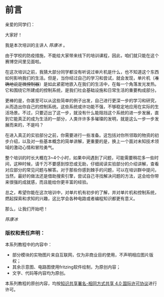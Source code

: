 # 前言

亲爱的同学们：

大家好！

我是本次培训的主讲人 _陈康冰_ 。

由于学校的防疫措施，不能给大家带来线下的培训课程，因此，咱们就只能在这个赛博空间里见面啦。

在这次培训之前，我猜大部分同学都没有听说过单片机是什么，也不知道这个东西如何影响我们的生活。但是，当你经过自己的学习和尝试，就会发现，单片机（~~准确地说是微控制器~~）是如此紧密地嵌入在我们的生活中，在每一个角落发光发热。它和围绕它所建成的控制系统，是我们社会基础设施和日常生活的重要构成部分。

更棒的是，你甚至可以从这些简单的例子出发，自己进行更深一步的学习和研究，从而造出你自己的控制系统。这些系统或许功能不强，不够稳定地应用在实际的生活场景。不过，只要迈出了这一步，就没有什么能阻挡这个系统的进一步发展，直到它能真正的成为生活的一部分，人类许许多多璀璨的发明，就是这么一步一步发展而来的，不是吗？

在进入真正的实验部分之前，你需要进行一些准备。这包括对你所领取的物资的初步介绍，以及对一些基本概念的简单讲解，更重要的是，换上一个面对未知技术领域的激动心情和冒险勇气。

整个培训的时长大概在3\~4个小时，如果中间遇到了问题，可能需要稍花多一些时间，这种时候，请千万不要感到惊恐或无助，仔细阅读实验部分的介绍讲解，查看对应部分的常见问题与解答。对于那些你感到棘手的问题，可以在培训群中提问，当然，最好的做法还是借助搜索引擎，尝试自己寻找解决问题的方法，这会给你带来很强的成就感，而且能给你更丰富的经验。

总之，希望你能在这次培训中，对单片机有初步的了解，并对单片机和控制系统，燃起探索和求知的兴趣，这比学会各种电路或者编程知识都更有意义。

那么，让我们开始吧！

_陈康冰_



### 版权和责任声明：

本系列教程中的内容中：

* 部分模块的实物图片来自互联网，仅为非商业目的使用，不声明相应图片版权；
* 其余示意图、电路图使用fritzing软件绘制，为原创内容；
* 文字、代码等内容均为原创。

本系列教程的原创内容，均按[知识共享署名-相同方式共享 4.0 国际许可协议](http://creativecommons.org/licenses/by-sa/4.0/)进行许可。
